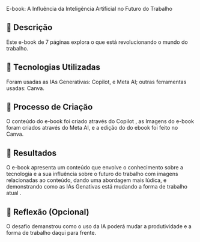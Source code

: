 E-book: A Influência da Inteligência Artificial no Futuro do Trabalho

## 📒 Descrição
Este e-book de 7 páginas explora o que está revolucionando o mundo do trabalho.

## 🤖 Tecnologias Utilizadas
Foram usadas as IAs Generativas:
Copilot, e Meta AI;
outras ferramentas usadas:
Canva.

## 🧐 Processo de Criação
O conteúdo do e-book foi criado através do Copilot , as Imagens do e-book foram criados através do Meta AI, e a edição do do ebook foi feito no Canva. 

## 🚀 Resultados
O e-book apresenta um conteúdo que envolve o conhecimento sobre a tecnologia e a sua influência sobre o futuro do trabalho com imagens relacionadas ao conteúdo, dando uma abordagem mais lúdica, e demonstrando como as IAs Genativas está mudando a forma de trabalho atual .

## 💭 Reflexão (Opcional)
O desafio demanstrou como o uso da IA poderá mudar a produtividade e a forma de trabalho daqui para frente.
```


